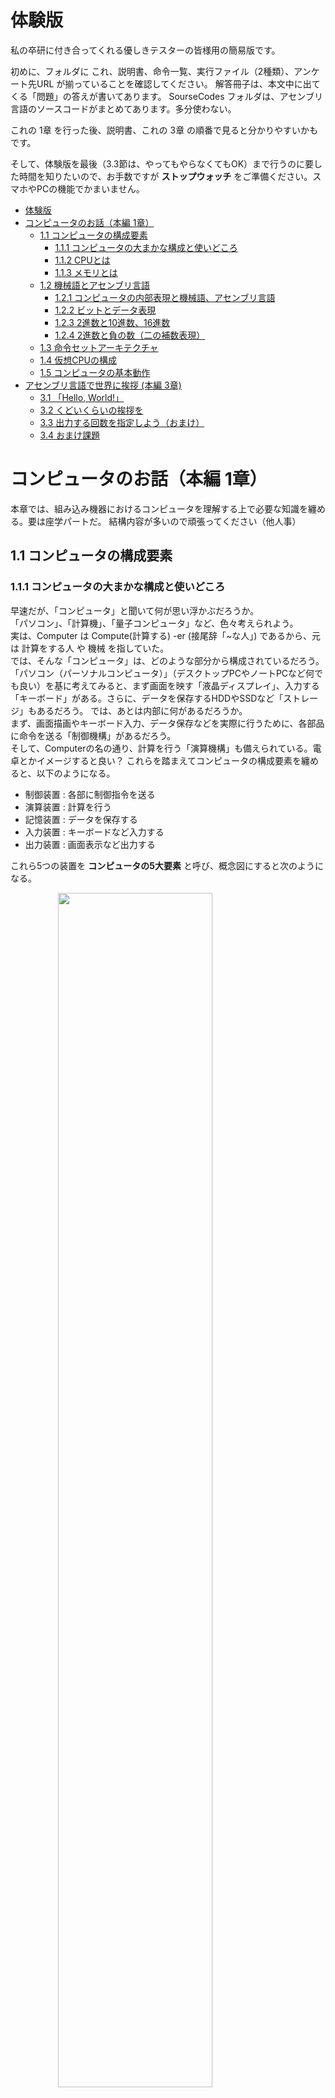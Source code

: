 # 体験版

私の卒研に付き合ってくれる優しきテスターの皆様用の簡易版です。

初めに、フォルダに これ、説明書、命令一覧、実行ファイル（2種類）、アンケート先URL が揃っていることを確認してください。
解答冊子は、本文中に出てくる「問題」の答えが書いてあります。
SourseCodes フォルダは、アセンブリ言語のソースコードがまとめてあります。多分使わない。

これの 1章 を行った後、説明書、これの 3章 の順番で見ると分かりやすいかもです。

そして、体験版を最後（3.3節は、やってもやらなくてもOK）まで行うのに要した時間を知りたいので、お手数ですが **ストップウォッチ** をご準備ください。スマホやPCの機能でかまいません。

- [体験版](#体験版)
- [コンピュータのお話（本編 1章）](#コンピュータのお話本編-1章)
  - [1.1 コンピュータの構成要素](#11-コンピュータの構成要素)
    - [1.1.1 コンピュータの大まかな構成と使いどころ](#111-コンピュータの大まかな構成と使いどころ)
    - [1.1.2 CPUとは](#112-cpuとは)
    - [1.1.3 メモリとは](#113-メモリとは)
  - [1.2 機械語とアセンブリ言語](#12-機械語とアセンブリ言語)
    - [1.2.1 コンピュータの内部表現と機械語、アセンブリ言語](#121-コンピュータの内部表現と機械語アセンブリ言語)
    - [1.2.2 ビットとデータ表現](#122-ビットとデータ表現)
    - [1.2.3 2進数と10進数、16進数](#123-2進数と10進数16進数)
    - [1.2.4 2進数と負の数（二の補数表現）](#124-2進数と負の数二の補数表現)
  - [1.3 命令セットアーキテクチャ](#13-命令セットアーキテクチャ)
  - [1.4 仮想CPUの構成](#14-仮想cpuの構成)
  - [1.5 コンピュータの基本動作](#15-コンピュータの基本動作)
- [アセンブリ言語で世界に挨拶 (本編 3章)](#アセンブリ言語で世界に挨拶-本編-3章)
  - [3.1 「Hello, World!」](#31-hello-world)
  - [3.2 くどいくらいの挨拶を](#32-くどいくらいの挨拶を)
  - [3.3 出力する回数を指定しよう（おまけ）](#33-出力する回数を指定しようおまけ)
  - [3.4 おまけ課題](#34-おまけ課題)

<div style="page-break-before:always"></div>

# コンピュータのお話（本編 1章）

本章では、組み込み機器におけるコンピュータを理解する上で必要な知識を纏める。要は座学パートだ。
結構内容が多いので頑張ってください（他人事）  

<div style="page-break-before:always"></div>

## 1.1 コンピュータの構成要素

### 1.1.1 コンピュータの大まかな構成と使いどころ

早速だが、「コンピュータ」と聞いて何が思い浮かぶだろうか。  
「パソコン」、「計算機」、「量子コンピュータ」など、色々考えられよう。  
実は、Computer は Compute(計算する) -er (接尾辞「~な人」) であるから、元は 計算をする人 や 機械 を指していた。  
では、そんな「コンピュータ」は、どのような部分から構成されているだろう。  
「パソコン（パーソナルコンピュータ）」（デスクトップPCやノートPCなど何でも良い）を基に考えてみると、まず画面を映す「液晶ディスプレイ」、入力する「キーボード」がある。さらに、データを保存するHDDやSSDなど「ストレージ」もあるだろう。
では、あとは内部に何があるだろうか。  
まず、画面描画やキーボード入力、データ保存などを実際に行うために、各部品に命令を送る「制御機構」があるだろう。  
そして、Computerの名の通り、計算を行う「演算機構」も備えられている。電卓とかイメージすると良い？
これらを踏まえてコンピュータの構成要素を纏めると、以下のようになる。

- 制御装置 : 各部に制御指令を送る
- 演算装置 : 計算を行う
- 記憶装置 : データを保存する
- 入力装置 : キーボードなど入力する
- 出力装置 : 画面表示など出力する

これら5つの装置を **コンピュータの5大要素** と呼び、概念図にすると次のようになる。

<img src="1_photo/コンピュータ構成.png" width="70%" style="display: block; margin: auto;">

さて、コンピュータの構成が分かったところで、先に挙げた図を確認したい。  
まず、入力装置から入力を受け取ると、入力したデータは記憶装置に入る。そして、その入力した文字などを出力装置に表示する。
記憶装置は、入力データの他にも演算結果を保存したり、制御装置が「これを記録しろ」と送り付けてきたデータを保存することもある。
制御装置は、記憶装置からデータを呼び出して、「入ってきた値とこれを足す」や、「画面に出力しろ」といった制御を行ったりする。
よって、演算装置、制御装置と記憶装置は相互にデータをやり取りする。
図において背景色がついている部分は、パソコンなどにおける 内部 に相当する。  
と、ここで、勘のいい人は違和感に気付くだろう。図をよく見ると、記憶装置の上半分も色づいているのだ。

実は、コンピュータの内部には 制御装置と演算装置の他に、記憶装置が入っている。  
この記憶装置を、HDDやSSDといった「ストレージ」と分けるために、「メモリ」や「主記憶装置」と呼ぶ。
主記憶に対して、外付けのストレージを「補助記憶装置」と呼ぶこともある。  

ということで、構成をもう少し正確に書くと、次のようになる。

<img src="1_photo/コンピュータ構成2.png" width="70%" style="display: block; margin: auto;">

ということで、次項からは、コンピュータの構成要素について掘り下げてみる。
入力装置はキーボードやマウス、ボタン・スイッチなど、出力装置はディスプレイやスピーカー、補助記憶装置はよく言う「容量が足りない」みたいな、みんながイメージしやすい記憶装置のことなので、これらは良いだろう。
制御装置と演算装置、メモリ（主記憶装置）について順に見ていく。

<br>

と、その前に、余白が余っちゃったから、実際にコンピュータがどういうところで使われてるかの話でもしようか。

分かりやすいのは、今使ってるパソコン。それに、もはや必需品とされるようなスマホにも入っている。
でも、そんなハイテクな「なんでも出来る」機械じゃなくても、大体の機械にはコンピュータが入っていることが多い。
例えば信号機。時間で点灯させる色を変えたり、歩行者用の押ボタンで青信号の時間を変えたり。
スマート家電とかじゃない普通の炊飯器にも、ヒーターを制御したり、温度管理、炊きあがり時間の推定だったりを担っている。
電気を使う製品には、大体「特定のことを行うための制御装置として」コンピュータが入っている。

<div style="page-break-before:always"></div>

### 1.1.2 CPUとは
  
コンピュータの内部に、具体的に何をする構成要素があるかは分かった。では、実際のところ、物理的には何が入っているだろうか。

世の中には、たくさんの回路素子が集まった「回路の集合体」（集積回路; IC）とした部品が存在する。
このICは、板に張り付けられ ICチップ として、今日では様々な機器に組み込まれている。
コンピュータにもそんな回路の集合体があり、 **CPU** と呼ぶ。中央演算処理装置（**C**entral **P**rocessing **U**nit）の略称であり、名前の通り 演算 と 処理 を行う。構成要素でいうところの、制御装置と演算装置が合体したものだ。
制御装置を積んだ *司令塔* であるCPUは、コンピュータの頭脳などと呼ばれることもある。

<img src="1_photo/コンピュータ構成3.png" width="70%" style="display: block; margin: auto;">

<div style="page-break-before:always"></div>

### 1.1.3 メモリとは

メモリとは、データの保存場所である。データを保存するといえば、HDDやSSD、USBメモリやSDカードなどを思い浮かべるかもしれないけれど、そっちはストレージで、また別物である。

メモリは、コンピュータを制御するための手順が入っていたり、一時的なデータの保存をするために使われる。
制御の手順は常に同じ（掃除機で吸うには常に「モーターで羽根を回して空気を吸い込む」で、急に「取っ手を切り離してライトをつける」みたいなことはしない）であるから、変わらないものは製造段階で中に内蔵してしまえばいいと納得できるだろう。勝手に手順を改変されても困るので、読み込みだけできるようにして、 **ROM（Read Only Memory）** と呼ぶ。
また、一時データは、右クリックや Ctrl+C でコピーを行った内容であったり、保存を行っていないメモ帳の落書きなどが置かれる。このデータは電源が入っている間しか生きられない一時的なものであるから、パソコンの電源を一度落としてしまえば、「電源落とす前にコピーしたデータ貼り付けたいな」と思っても、既に消えてしまっていて出来ない。
こちらのメモリは、電気を落とすと蒸発するみたいに消えるから **揮発性メモリ**、あるいは読み書きを好きに出来るから **RAM（Random Access Memory）** と呼ばれる。  

そんなメモリに作業中の進捗を一時保存しておき、「保存ボタンを押す」などをトリガーに、内容をストレージへ一気にまとめて保存する。  
なんですぐストレージに書き込まないのかというと、単純に時間がかかるからだ。ストレージは容量が大きい分、空きを見つけたりデータを探すのに時間がかかる（メモリと比べて1000倍以上の時間を要する）。
「何かするたびに処理がカクカクする」となっては困るので、容量が小さい代わりに比較的高速な メモリ に、細かい変更を貯めこんでおくのだ。  

メモリのイメージとしては、先頭から連番のついた、更衣室や駅のロッカーのような、縦並びの箱である。この箱の一つ一つに、データや命令を詰め込める。
「10番のロッカーに入った物を取り出したい」「30番にこのデータ入れといて」といった形で、番号を指定してロッカーを扱う。
この、ロッカー番号を **アドレス** や **番地** と呼ぶ。つまり住所ですね。  
番地は 0番 から始まる。先頭は1番目ではなく0番目であることに注意したい。

<img src="1_photo/メモリ.png" width="210" style="display: block; margin: auto;"/>

上の図だと、「0番地に2457が入ってる」、「1番地に6751が格納されている」といった表現がされる。
ロッカーは機械によって異なるが、各ロッカーの容量と、ロッカーの数がメモリの容量に直結する。

<div style="page-break-before:always"></div>

また、メモリには4つの領域が存在し、それぞれ役割が異なる。以下に、それぞれの名称と役割を示す。  

- **テキスト領域** : 機械語が記されている。これを上から順番に読んで、実行していく。
- **静的領域** : プログラム作成時に宣言されている、初期値がある変数に割り当てる領域。「この箱にはこれを入れるよ」が決まっている。
- **ヒープ領域** : 「大きめの保存領域が欲しいよ」みたいなときに、動的に割り当てられる領域。出現した順に置かれていく。
- **スタック領域** : プログラム作成時から宣言されているものではなく、「ここでしか使わない」変数などに対する領域。メモリの一番後ろから、前の方に上ってくる。

難しい用語が色々出てきたので、簡単に話します。  
まず、「これをしてね」「次はこれを動かしてね」といった処理を次々と書いた手順書の場所があります。これを上から順番に読んで、その通りに動かすことで、コンピュータは望み通りの動作をします。  
次に、「この動作するために絶対必要なデータ」を保存する、動かしてる途中で大きさが変わったりしない ( **静的** ) データを保存する場所があります。  
その下に、途中で大きさが変わったり ( **動的** ) 、急に大きい保存場所が欲しくなった時に使う場所があります。「名簿表使いたいから、中のデータ入れられるだけのまとまった場所をくれ」「やっぱこのデータも入れるから領域大きくして」みたいな、変動する、まとまった範囲を確保する場所です。
最後に、「この処理するときだけ使う、ちょっとしたデータ」とか、「あっ、ちょっとこのタスク先にやってくれる？」みたいに命令の順番が変わったときの「元々やってた仕事の進捗具合」；戻り先（本の しおり みたいな）とかが保存される場所があります。これはちょっと特殊で、一番後ろから前に進んでいきます。下から上に積み上げていくので、「スタックを *積む* 」と表現したりします。

<img src="1_photo/メモリ領域.png" width="250" style="display: block; margin: auto;"/>

<br>

**問題**
(1) メモリにおいて、データを格納する一つ一つの場所を指す番号を何というか。
(2) 前のページにあるメモリの図について、A が格納されている (1) は、いくつか。

<div style="page-break-before:always"></div>

## 1.2 機械語とアセンブリ言語

### 1.2.1 コンピュータの内部表現と機械語、アセンブリ言語

コンピュータは電気で動く電子機器である。つまり、「電気が流れている」「電気が流れていない」の2状態しか扱うことが出来ない。
制御装置は、コンピュータの各部分に「電気を流す」「電気を流さない」を制御することで、「今は足し算をしてくれ」「いまはデータ読み込んでくれ」と、やることを切り替えることで望んだ操作が出来るようにする。
「こことここに電気を流せば、この回路が動くから足し算が出来る」みたいな感じで、複雑にオンオフを切り替えるのだ。

<img src="1_photo/回路図1.png" width="70%" style="display: block; margin: auto;"/>

上の図では、4本の線が左側から来ており、中央にはよくわからない図形、右側に1本の線が伸びている。
線は電気を流す銅線であり、左側から電気を流して、中央で処理して、最終的に電気を右に流すか、流さないかを決定する。
中央左側にあるかまぼこみたいなやつは ANDゲート と呼び 、「全部の線からの入力がON (電気が流れている) とき、電気を流してあげるよ！」といった処理をする。勇者パーティーが全員揃ったら扉が開く感じ？  
また、中央右側にあるかまぼこだけど先がとがってるやつは ORゲート と呼び、「入力がどれか一つでもONなら、電気を流してあげるよ！」といった処理をする。鍵を誰か一人でも持ってたら扉が開けられる感じ？  
この状況において、左側のどこに電気を流すか、2パターン考えてみよう。  

<img src="1_photo/回路図2.png" width="70%" style="display: block; margin: auto;"/>

左の図では、一番上と一番下に電気を流した。この場合、どちらも ANDゲート でOFFが出力されるから、最終的に電気は流れない。  
右の図では、さらに上から2番目に電気を流した。この場合、上の ANDゲート でONが出力されるから、次の ORゲート もONとなり、最終的に電気が流れる。  

<div style="page-break-before:always"></div>

このように、コンピュータはそれぞれの導線の、電気の流し方を変えることで、「どの回路に電気が流れて、何が動作するか」を制御する。  
「どの回路に電気を流すか」を決定する機構が 制御装置 であり、「どこに電気を流すか」の指示書が ROM に記されている。
ROM では、各導線に電気を流すか、流さないかを記録しておくので、流す→1, 流さない→0 と表現すると都合がいい。導線の順番を決めて、01の羅列を記すだけで手順書になる。
そのため、コンピュータの内部では、データは全て 1 と 0 の2種類を組み合わせて表現される。  

1 と 0 の組み合わせにより記された、制御を行うための手順を **機械語** と呼ぶ。機械が理解できる言語なので機械語だ。しかし、これでは人間に理解できない。手順を作ってデータとして組み込むのは人間なのに、肝心の人間が理解できなければ意味がない。
そこで、機械語と一対一で対応した、ちょっと人間向きの言語を作ることにした。これを **アセンブリ言語** と呼ぶ。jump や add など、英単語（の略）をキーワードに使うことで、ちょっとだけ読みやすくしている。
本教材では、このアセンブリ言語を学ぶことで、コンピュータへの理解を高めたい。

<br>

また、用語として、命令を書き記した機械語の「手順書」のことを **プログラム** と呼ぶ。
プログラムを作るために頑張ることを、最近流行りの **プログラミング** といって、その時に使う言語を **プログラミング言語** と呼ぶ。アセンブリ言語もプログラミング言語の一種ですね。
プログラミング言語にも色々と種類があって、アセンブリ言語の他にも、C言語、Pythonなど挙げればキリがない。この中で、「人間にとって分かりやすい」言語を *高級言語* 、「機械の動きに忠実な、機械語に近い」言語を *低級言語* と言ったり。
また、プログラミング言語 で書いた、人間向きの命令群を **ソースコード** や、単に **コード** と呼ぶ。
人間用のソースコードを機械語のプログラムに翻訳することを **コンパイル** という。特に、アセンブリ言語を機械語にする場合は、**アセンブル** という。

<div style="page-break-before:always"></div>

### 1.2.2 ビットとデータ表現

前節で出てきた、「1 と 0 の組み合わせ」によるデータの表現を、**2進数** や **ビット列** と呼ぶ。101101 みたいな。  
0 と 1 で構成された文字列の、一つ一つを **ビット（bit）** と呼び、そんなビットが列になっているから、ビット列である。
そして、8個のビットでまとめた単位を **バイト（Byte）** と呼ぶ。10100000 や 00010001 などを「8ビット」や「1バイト」、11110000 10110011 を「16ビット」や「2バイト」と数える。
ストレージの容量で、「ギガバイト(GB)」やら「2TB」などといった表現がされるが、その「バイト(B)」だ。  
キロメートルkm の「キロ」が 1000 を表すように、1KB は 1000Bということである。そんな KB が 1000個あって、1000KB = 1MB （メガバイト）になる。同様に、1000MB = 1GB、1000GB = 1TBである。つまり1TBは1兆バイトです。デカすぎ。  
ちなみに、1000 区切りではなく $2^{10}$ (1024) を基準にすることもある。1024B = 1KiB といったように。
この場合、上の単位系と混同しないように、KBではなく KiB（キ**ビ**バイト）、MBではなく MiB（メ**ビ**バイト）など、間に i を入れた書き方をすることもある。これはあんまり使わないから覚えなくていいかも。

さて、実際のところ、そんなビット列でデータをどのように表現しているのだろう。  
これは非常に単純なもので、「データの一つ一つに対応する番号を割り振る」のだ。
アルファベットを書きたいなら、a から z まで26文字あるから、00000 から 00001, 00010, ..., 11010 までを対応させる。
対象のコンピュータ、空間の中で統一された対応表があれば、一対一で対応しているから一意に復元できる。小学生の時に経験があるかも、友達間で使う秘密の創作文字みたいな感じです。

そういうことで、世界的に統一された「文字とビット列の対応表」が存在する。
**文字コード** と呼ばれ、「この文字はこのビット列だよ」が取り決められている。  

文字コードにも unicode や Shift-JIS, ISO-2022-JP などたくさんの種類があり、
文字コードが違うと復元結果が変わるので、文字化け が発生したりするのだが……。
例えば、
unicode だと「あ」は `11100011 10000001 10000010` というビット列になる。
Shift-JIS だと「あ」は `10000010 10100000` というビット列になり、全然違う。
Shift-JIS だと思って `11100011 10000001 10000010`（unicodeの「あ」）を読もうとすると「縺�」になってしまう。
そのため、「unicode でビット列に変換したものを Shift-JIS と思って元に戻す」など、文字コードを間違えて変換を行うと、文字化けする。

<br>

次のページに、今回使用する文字コード「asciiコード」を紹介する。

<div style="page-break-before:always"></div>

| 行 \ 列 | 2    | 3   | 4   | 5   | 6   | 7      |
| :-----: | :--: | :-: | :-: | :-: | :-: | :----: |
| **0**   | 間隔 | 0   | @   | P   | `   | p      |
| **1**   | !    | 1   | A   | Q   | a   | q      |
| **2**   | "    | 2   | B   | R   | b   | r      |
| **3**   | #    | 3   | C   | S   | c   | s      |
| **4**   | $    | 4   | D   | T   | d   | t      |
| **5**   | %    | 5   | E   | U   | e   | u      |
| **6**   | &    | 6   | F   | V   | f   | v      |
| **7**   | '    | 7   | G   | W   | g   | w      |
| **8**   | (    | 8   | H   | X   | h   | x      |
| **9**   | )    | 9   | I   | Y   | i   | y      |
| **10**  | *    | :   | J   | Z   | j   | z      |
| **11**  | +    | ;   | K   | [   | k   | {      |
| **12**  | ,    | <   | L   | \   | l   | &#124; |
| **13**  | -    | =   | M   | ]   | m   | }      |
| **14**  | .    | >   | N   | ^   | n   | ~      |
| **15**  | /    | ?   | O   | _   | o   | 削除   |

<br><br>

表の見方は、列→行 の順番で数字を当てはめる。例えば、  
20 が 「間隔」（半角スペース）に対応する。  
41 が 大文字の A に対応する。

といったようになる。  
なぜ 0 ~ 15 なのかは、2進数の桁上がりの特徴と、次節の 16進数 が関係する。

<div style="page-break-before:always"></div>

### 1.2.3 2進数と10進数、16進数

私たちが普段使用している数字は、10進数 と呼ばれる。0 ~ 9 の数字を使い、10を基準に繰り上がるから、**10** で桁が **進** む **数** である。
それに対し、先で話しているビット列は、0 と 1 しかないので、2を基準に桁を上げる **2進数** である。0, 1, と来て、2 は使えないので繰り上がって 10。その次は 11。次は 12 にはできないので繰り上がって 20 でさらに繰り上がって 100。というように2進数は数えられる。0は0、1は1、2は10、3は11、4は100、5は101、...  

2進数と10進数は相互に変換が可能であり、2進数から10進数は以下のように求められる。
各位の数字が $a_i$ である二進数について（$1011$ なら $a_1=1, a_2 = 0, a_3 = 1, a_4 = 1$）

$$
\begin{align}
a_1 a_2 \cdots a_n &= \sum_{i=1}^n {a_i \times 2^{n-i}} \cr
               &= a_1 \times 2^{n-1} + a_2 \times 2^{n-2} + \cdots + a_{n-1} \times 2^1 + a_n \times 2^0
\end{align}
$$

数式が出てきて拒否反応が表れた方もいると思うので、簡単に10進数で話をします。

まず、1024という数字は、一の位や十の位など、それぞれの位の数字と、基準となる10を使って、次のように表現できます。

$$
\begin{align}
1024 &= 1 \times 1000 + 0 \times 100 + 2 \times 10 + 4 \times 1 \cr
     &= 1 \times 10^3 + 0 \times 10^2 + 2 \times 10^1 + 4 \times 10^0 \cr
\end{align}
$$

お金のイメージです。1000円が1枚と、100円が0枚と、10円が2枚と、1円が4枚 みたいに、  
桁ごとに「基準（を何回か掛け合わせたもの；累乗）が何個あるか」を見ます。

同様に、917235は、以下のようになります。
$$
\begin{align}
917235 &= 9 \times 100000 + 1 \times 10000 + 7 \times 1000 + 3 \times 100 + 2 \times 10 + 5 \times 1 \cr
       &= 9 \times 10^5 + 1 \times 10^4 + 7 \times 10^3 + 2 \times 10^2 + 3 \times 10^1 + 5 \times 10^0
\end{align}
$$

このように、数字は「それぞれの位の数と、基準の累乗」の組み合わせで表現できます。

これを使って、2進数についても同じように考えてあげると、基準は 10 ではなく 2 になるから、

$$
\begin{eqnarray}
1011 &=& 1 \times 2^3 + 0 \times 2^2 + 1 \times 2^1 + 1 \times 2^0 \cr
     &=& 1 \times 8 + 0 \times 4 + 1 \times 2 + 1 \times 1 \cr
     &=& 11
\end{eqnarray}
$$

$$
\begin{eqnarray}
100110 &=& 1 \times 2^5 + 0 \times 2^4 + 0 \times 2^3 + 1 \times 2^2 + 1 \times 2^1 + 0 \times 2^0 \cr
       &=& 32 + 4 + 2 \cr
       &=& 38
\end{eqnarray}
$$

というように、2進数から10進数が得られます。
なので、「各位の数値について、2 の (桁目-1)乗 したものを足す」ことで、2進数から10進数に変換できるというわけです。  

また、逆向きには、「2の乗数の組み合わせに分解する」ことで、表現が得られる。

$$
\begin{eqnarray}
495 &=& 256 + 128 + 64 + 32 + 8 + 4 + 2 + 1 \cr
    &=& 1 \times 2^8 + 1 \times 2^7 + 1 \times 2^6 + 1 \times 2^5 + 0 \times 2^4 + 1 \times 2^3 + 1 \times 2^2 + 1 \times 2^1 + 1 \times 2^0 \cr
    &=& 11101111
\end{eqnarray}
$$

<div style="page-break-before:always"></div>

しかし、これでは、同じ数を表すにも、2進数と10進数で全然違う値になってしまう。関係性が見えづらくて、計算しなければ変換しづらいのだ。  
そこで、2進数を基準に、「2進数の4桁を対応させた、別の進数」を作る。これは、2進数5桁目で繰り上がりするから、$2^4$ = 16が基準で **16進数** と呼ぶ。
とはいっても、私たちの知っている一桁の数字は 0 ~ 9 までの10個しかない。
なので、16進数では、 0 ~ 9, A, B, C, D, E, F で値を表現する。
10進数で言う10 を A, 11 を B, 12 を C といったように対応している。  
なお、16進数であることを分かりやすく書くために、先頭に `0x` や `#` を書くことがある。 `0x21` とか `#1BF6` とか。  
この16進数を使って、2進数を変換すると、

1010 0110 → 0xA6
0011 0101 → #35

といったように、4桁ずつそのまま値が対応する。  
16進数から2進数は特に「35だから 3 → 0011, 5 → 0101 で 00110101だな」といったように、すぐに変換が出来る。計算が要らない。
そのため、機械語などコンピュータの中身を表現する際は、10進数を使うよりも「内部は2進数、人間が読むときは16進数」といった棲み分けをすることが多い。

<br>

ここの内容はちょっと難しいので、例題と問題を用意しておきます。  
10進数と 2進数・16進数の相互変換に慣れてみましょう。

$123$ を 8桁の2進数 に直しなさい。また、これを16進数に直しなさい。
ただし、$2^0 = 1, \ \ 2^1 = 2, \ \ 2^2 = 4, \ \ 2^3 = 8, \ \ 2^4 = 16, \ \ 2^5 = 32, \ \ 2^6 = 64, \ \ 2^7 = 128$ である。

解答
まず、2の累乗の組み合わせに分解する。
大きい数から考えると、まず 64 が使えそう。
123 から 64 を引くと 59 になる（123 = 64 + 59）から、残り 59 を同様に 2の累乗 で表したい。
59 には 32 が使えそうだ。残りは 59 - 32 で 27 になる。27を 2の累乗 で表したい。
27 には 16 が使えそうだ。残りは 27 - 16 で 11 になる。
11 には 8 が使えそうだ。残りは 11 - 8 で 3 になる。
3 には 2 が使えそうだ。残りは 3 - 2 で 1 になる。
1 には 1 を使える。残りが 0 になったので、
123 は 64 + 32 + 16 + 8 + 2 + 1 で表せることが分かる。
これを累乗に直して、$123 = 2^6 + 2^5 + 2^4 + 2^3 + 2^1 + 2^0$ となる。
空いている $2^2$ と、8桁にするので $2^7$ のところには 0 が入る。$123 = 0 \times 2^7 \ + \ 1 \times 2^6 \ + \ 1 \times 2^5 \ + \ 1 \times 2^4 \ + \ 1 \times 2^3 \ + \ 0 \times 2^2 \ + \ 1 \times 2^1 \ + \ 1 \times 2^0$
よって、二進数に直すと `01111011` となる。

また、これを16進数に直すには、4桁ずつ対応を考えるので、
`0111` は `7`、`1011` は `B` より `0x7B` となる。

**問題**
(1) 173 を 8桁の2進数と、16進数に直しなさい
(2) `01001011` を 10進数に直しなさい

<div style="page-break-before:always"></div>

### 1.2.4 2進数と負の数（二の補数表現）

さて、コンピュータ上で正の数を表現する方法はわかった。では、負の数はどのように表現しよう。  
コンピュータには 0 と 1 しかないから、「マイナス」を意味する記号は存在しない。
そこで、「一番左のビット（最上位ビット）」を **符号ビット** とし、「ここが 0 なら正の数、1 なら負の数」といった解釈を行う方法を考えてみよう。  
たとえば、1 は 0001 なので -1 は 1001、2 は 0010 なので -2 は 1010、といった感じである。  
しかし、これでは足し算を行うときに不都合が生じる。
例えば、$1 + (-1)$ は  $0$ なので 0000 になってほしいが、上の方法では 0001 + 1001 で 1010 になる。  
これでは不便なので、足し算で都合が良くなるように 逆順で マイナスを割り振っていく。
0000 を基準に、1 は 0001，-1 は 1111、2 は 0010，-2 は 1110、といったように割り当てる。  
こうすると、符号違いの同じ数を足したときに、結果が（0 + 0以外）必ず 10000 になるのだ。  
この方式で負の数を実現する表現方法を、**二の補数表現** という。  
補数とは、「元の数と足した結果が、基準となる数と等しくなるような数」である。
60について「100の補数」なら、「60と足した結果、基準100になるような数」なので 40 である。
これで考えると、正直 二の補数 というより「2のべき乗の補数」といった方が正しい気もするが……。

補数を用いない普通の2進数を、マイナスの符号を考えないという意味で **符号なし** 2進数と呼ぶ。  
この方法では、$0 \sim 2^{(桁数)} \ -1$ までの整数を表現できる。  
それに対し、負の数を扱える2進数を、マイナスの符号を考えるという意味で **符号付き** 2進数と呼ぶ。  
この方法では、最上位ビットが符号になるから、実質的に数字を表現するのは (全体の桁数 - 1) 桁である。  
よって、表現できる整数の範囲は $-2^{(桁数 - 1)} \ \sim 2^{(桁数 - 1)} \ -1$ となる。

2の補数表現で負の数を表すには、以下の手順を踏む。

1. 普通の正の数でのビット列を考える。 例えば 4 を4桁で `0100` と表す。
2. これに、0 と 1 を反転したものを考える。0 のところを 1 に、1 のところを 0 にする。 `1011`
3. 1 を足した値を考える。繰り上がりに注意。 `1100`

これで、2の補数表現による -4 が完成する。普通の二進数を考え、ビットを反転、+1 という手順だ。

|2進数|16進数|符号なし|符号付き|｜|2進数|16進数|符号なし|符号付き|
|:--:|:--:|:--:|:--:|:--:|:--:|:--:|:--:|:--:|
|0000|0| 0| 0|｜|1000|8| 8|-8|
|0001|1| 1| 1|｜|1001|9| 9|-7|
|0010|2| 2| 2|｜|1010|A|10|-6|
|0011|3| 3| 3|｜|1011|B|11|-5|
|0100|4| 4| 4|｜|1100|C|12|-4|
|0101|5| 5| 5|｜|1101|D|13|-3|
|0110|6| 6| 6|｜|1110|E|14|-2|
|0111|7| 7| 7|｜|1111|F|15|-1|

**問題**
(1) 二進数8桁で -20 を表現せよ。ヒント：普通の 20 は `00010100` である。
(2) `10000110` は、符号なし二進数でいくつか。また、符号付き二進数でいくつか。

<div style="page-break-before:always"></div>

## 1.3 命令セットアーキテクチャ

機械語やアセンブリ言語といっても、実は様々な種類が存在する。
というのも、コンピュータを作る会社は一つではなく、さまざまな会社が自分に都合のいい命令や仕様を作っている。
コンピュータによって、導線の組み合わせ方も、内部に入っている回路の順番や種類も異なる。そのため、同じ機械語を適用しても、電気の流れ方が全然変わってしまう。同じアセンブリ命令を適用しても、「この命令をするための回路を持ってないよぉ」なんてことも起こる。
そのせいで、世界的に統一した規格が作られなかった。  

世の中には、様々な会社による規格が存在する。それらを分類するため、CPUの論理的な構成を **アーキテクチャ** と呼び、分類を作った。  
「こうすればこう動く」、つまり、どのような機械語で特定の動作をするか、による分類を **命令セットアーキテクチャ** と呼び、例えば以下のような命令セットとCPUの実装例がある。

- x86  (Intel社のCoreシリーズ, AMD社のRizenシリーズ)
- ARM  (Apple社のA/Mシリーズ)
- RISC-V  (EsperantoTechnologies社のAIプロセッサ)

あなたのパソコンの命令セットはなんだろうね。
IntelのCore i7 やCore i9などの人は x86 や x64 と呼ばれるアーキテクチャだと思います。ARMの人もいるかも？
ARMはスマホとかIoT家電とか、小型のデバイスに使われることが多いですね。

ただ、x86 とかって命令とかビット数の制御とかが多くて、初めてだと難しすぎるんですよ……。
ということで！

本教材では、情報処理技術者試験の問題の中で扱われる仮想的なコンピュータである **COMETⅡ** および、COMETⅡに対応した命令セット、アセンブリ言語である **CASLⅡ** を基に、仮想的なCPUを使ってアセンブリ言語を学習する。

<div style="page-break-before:always"></div>

## 1.4 仮想CPUの構成

この仮想CPUは、命令とデータを一つの同じメモリの中に内蔵する **プログラム内蔵方式** であり、命令を上から順番に実行する **逐次制御方式** を採用している。  
また、このようなプログラム内蔵方式かつ逐次制御方式を採用したコンピュータを、この方法を提唱した数学者ジョン・フォン・ノイマンの名前から、**ノイマン型コンピュータ** と呼ぶ。  

と、堅く言ってもわかりづらいので、要するに「実行する前にやりたいことと使うデータをメモリに全部書き込んでおいて、それを順番に実行するよ」ということだ。  
当たり前じゃんと言いたいかもしれないが、実は最近話題の量子コンピュータは非ノイマン型のコンピュータだったりします。

この仮想CPUは、以下の要素で構成されている。

- PC  プログラムカウンタ  (次に実行する命令が書いてあるメモリのアドレスを保持する)
- IR  命令レジスタ  (命令を保持する)
- GR  汎用レジスタ (計算結果とかデータとかを保持しておく)
- FR  フラグレジスタ (数値に応じて変わる。「今読み込んだ値は負の数！」「計算結果が0！」とか)
- SP  スタックポインタ (スタック領域の先頭であるアドレスを保持する)
- メモリ (各16ビット、0 から 65535 番地まで 65536個の領域がある)
- デコーダー （IRに来た命令を解析するところ。何をしたいか解読する）
- ALU (Arithmetic Logic Unit; 算術論理演算器 の略。計算を行う場所。演算装置のこと)

フラグレジスタには、以下のフラグが 1ビットずつ存在する。

- OV (オーバーフローフラグ)  値が大きすぎたり小さすぎて表現できなくなった場合に、1となる
- SF (サインフラグ)  値が 負の数 になった場合に、1となる
- ZF (ゼロフラグ)  値が 0 になった場合に、1となる

なお、COMETⅡでは通常、プログラムカウンタのことを「プログラムレジスタ PR」と呼ぶが、本CPUでは PC とする。

![CPU構成図](1_photo/CPU構成図.png)

<div style="page-break-before:always"></div>

## 1.5 コンピュータの基本動作

ノイマン型コンピュータは、大きく分けて、次の3つを繰り返して動作している。

1. fetch（フェッチ） : PCの値を参照し、それをアドレスとしてメモリの中身を IR に保存する。そして、PCの値を増やす。
2. decode（デコード）: IRに入った命令を解読する。
3. execute（実行）　 : 解読した結果に基づき、どのような処理をするか制御装置で逐次制御・実行する。

これを繰り返すことで、「メモリに書かれた命令を上から順番に読み実行する」逐次制御方式を実現する。  

例えば、メモリからデータを読み込んで、汎用レジスタ0に保存する場合、次のように制御とデータが流れる。

fetch を 赤色、decode を 紫色、execute を 緑色 でそれぞれ色分けしてみた。
赤 → 紫 → 緑 の順番で処理が行われる。

![LD1](1_photo/LD1.png)

まず、（fetch；赤色）PCの値を参照して、0番地の命令をIRに読み込む。そして、PCの値を増やす。  
次に、（deocode；紫色）デコーダーに命令を渡し、解読を行う。  
その後（execute；緑色）解読結果から、どの回路を動かすか決定し、処理を行う。今回はメモリの3番地に入ったデータをGR0に格納する。  
そして、これが終われば、またPCの値を参照して命令を読み込む。……といったように処理が続く。

次の命令も続けて見てみよう。

![LD2](1_photo/LD2.png)

PCの値を参照して、1番地の命令をIRに読み込む。そして、PCの値を増やす。  
次に、デコーダーに命令を渡し、解読を行う。  
解読結果から、どの回路を動かすか決定し、処理を行う。今回はメモリの5番地に入ったデータをGR1に格納する。  
ここで、GR1に読みだした値が 負の数 だったため、SFが1になる。  
そして、これが終われば、またPCの値を参照して命令を読み込む。……といったように処理が続く。

次の命令も見よう。

<div style="page-break-before:always"></div>

![ADDA](1_photo/ADDA.png)

PCの値を参照して、2番地の命令をIRに読み込む。そして、PCの値を増やす。  
次に、デコーダーに命令を渡し、解読を行う。  
解読結果から、どの回路を動かすか決定し、処理を行う。今回はGR0の値とGR1の値を足して、GR0に格納する。足す操作はALUにて行う。  
結果、256 + (-13) により、GR0の値は 243 に変わった。また、計算結果が正の数だったので、SFは0に戻る。  
そして、これが終われば、またPCの値を参照して命令を読み込む。……といったように処理が続く。

<div style="page-break-before:always"></div>

# アセンブリ言語で世界に挨拶 (本編 3章)

長かった座学パートも終わり。次は実際にアセンブリ言語を触ってみよう。

説明書を読んで、仮想CPUを起動してください。

<div style="page-break-before:always"></div>

## 3.1 「Hello, World!」

プログラミング言語を学習すると、大体初めにこれを行う。
まあ、文字を出力できなければ「こいつ何か出来るんか？まず動いてる？」案件になってしまうので、最初に入出力を学ぶんですかね。知らんけど。

ということで、世界に挨拶しよう。「Hello, World!」という文字列を出力する。
文字列を出力するには、`OUT` 命令を使う。使い方は `OUT    出力文字列領域, 文字長領域` だ。「文字列が格納されている場所」と「何文字ぶん出力するか」を指定してあげる。
出力文字列領域は 「文字列」を意味する character string から `string` と名付けてみる。
文字長領域は「長さ」 length から `len` とでもしておこうか。

```CASL
MAIN    START
        OUT     string, len
        RET
        END
```

この状態だと、まだアセンブルできない。「string とか len って何？こんなの知らないよ！」と怒られてしまう。エラーメッセージは「不明なラベル名」が出るかな。

`string` と `len` に出力したい文字列とその長さを指定しよう。
領域の確保には、`DC` という命令を使う。「メモリにこのデータを入れておいて欲しいな」と要求をする。
これを高級言語では「変数宣言」と呼んだりする。
文字列は `'` （シングルクオーテーション） で囲う。シフトキーを押しながら 7 を押そう。
文字列は `'Hello, World!'` としてみよう。
`len` には文字列の長さを指定する。文字列 `Hello, World!` は 13文字 だから、 13 を指定する。
こうすると、メモリ（静的領域）の特定の場所に、`string` や `len` と名前を付けて、実際のアドレスを知らなくてもデータを入れたり書いたりできる。この「アドレスに名前を付ける」ことを、アセンブリ言語では「ラベル」と呼ぶ。

```CASL
MAIN    START
        OUT     string, len
        RET
string  DC      'Hello, World!'
len     DC      13
        END
```

これで「世界に挨拶」出来そうだ。

[ Assemble ] すると、メモリ情報ボックスが更新される。
なにやら`0x0000 | 0111000000000001    (7001)`など色んな数字が出てくるが、これはこの仮想CPUのメモリを先頭から順番に表現したものだ。今書いた手順書（ソースコード）が機械語のプログラムに変換されて、メモリに書き込まれたことになる。
先頭が 0x0000 番地（`0x` は16進数って意味だった）で、そこには二進数で `0111000000000001`、16進数では `7001` というデータが書き込まれている。コンピュータはこれを先頭から0x0001, 0x0002, ...と順番に見て、命令だと思って実行することで動作する。

<div style="page-break-before:always"></div>

[ ▶ ] や [ → ] などで実行してみよう。
実行時には、黄色いハイライトが上から下に移動していくのが見えるだろう。これが「逐次制御」だ。順番に実行している証だね。
実行ログボックスには、命令をフェッチ、デコード、実行した内容が表示される。
`OUT` 命令はちょっと特殊で、複数の命令が組み合わさって作られている。その関係で、実行ログには直接 `OUT` が出てくるわけじゃない。詳しくは命令一覧にあるが、まあ実行ログに `OUT` という命令が出てこないことだけ分かってくれればいい。~~教えるのに向いてない命令だね~~

そして、最後まで実行すると、Output 欄には `Hello, World!` が出てきているはず。

上手くできていたら、`string` や `len` の宣言を書き換えて遊んでみよう。例えば `len` を 10とかに減らしたらどうなるかな？

このコードが理解出来たら、本節は以上になる。理解できるまで見返そう。ポイントは、

- 逐次制御方式では、プログラムは上から順番に実行される。
- 文字列の出力には `OUT` 命令を使う
- `OUT` 命令は「出力文字列領域, 文字長領域」を指定する。
- それぞれラベルで宣言して、`DC` 命令でメモリに格納する。
- 文字列は `'` で囲う必要があり、文字長には適切な文字数を指定する必要がある。

<br><br>

**問題**

あなたの名前をローマ字で Output してみよう。

**ヒント**
田所浩二 さんなら、名前は `Tadokoro Kouji` になる。これは出力する文字列だから `string` に宣言する。
じゃあその時の、`Tadokoro Kouji` は何文字だろう。文字数を `len` に設定すれば出てくるはず。

<div style="page-break-before:always"></div>

## 3.2 くどいくらいの挨拶を

文字を一回だけでなく、たくさん表示したい。他人が見たらドン引きするくらいの変人ムーブをしよう！
一つ思いつくのは、「表示したい数だけ `OUT` 命令を書く」だろう。

```CASL
MAIN    START
        OUT     string, len  ; この行を何個も書く
        OUT     string, len
        OUT     string, len
        OUT     string, len
        OUT     string, len
        RET
string  DC      'Hello, World!'
len     DC      13
        END
```

確かにこれでもたくさん表示できる。しかし、「10000回表示してくれ」となったらどうだろう。
コピー&ペーストでも手打ちでも、10000回ぶん律儀に `OUT     string, len` する？
流石に大変が過ぎるから、別の手を考えよう。

命令の中には、「ここから実行してね！」と、実行する場所を強制的に変える物がある。
これらは「分岐命令」と呼ばれ、例えば「引き算の結果が 0 より小さかったときだけ警告を表示する」など、場合によって処理を「分岐」させるために使う。
しかし一方で、「実行する場所を変える」というのは、別の使い方も考えられる。
これを上手く使って、「前に実行したことをもう一度実行する」が出来ないだろうか。
命令は上から順番に 逐次実行 される。既に実行したところに戻るとどうなるだろう。
まずは、`JUMP` という命令を使ってみよう。`JUMP 移動先アドレス` の形だ。

```CASL
MAIN    START                ; <────────────────────────┐
        OUT     string, len  ;                          │ 戻る
        JUMP    MAIN         ; MAIN、つまり先頭に戻る　　 ───┘
        RET
string  DC      'Hello, World!'
len     DC      13
        END
```

これをアセンブルして実行すると、無条件で先頭へ戻り続ける。無限に出力され続けて終わらない。
[ ▶ ] ボタンで実行した方は [ || ] ボタンを押して止めてください。
[ F ] をした方は残念。一生終わらないので、右上の × を押してアプリを消してください。開きなおしです。

ということで、指定された回数だけ戻るように改修しよう。

考え方は、「繰り返した回数（今、何週目？）が、〇回 より小さければ、もっと繰り返す」である。
繰り返しに応じて、繰り返した回数 `カウンタ` が増えるように、カウンタを作る。
カウンタと 繰り返したい回数 を比較して、カウンタの方が小さければ、ジャンプして戻る。

次のページで、流れを追って実装しよう。

<div style="page-break-before:always"></div>

まず、繰り返したい上限回数を宣言しよう。とりあえず 5回 繰り返すことを想定する。
`limit` と名付けて、`DC` 命令で宣言して 5 を入れてみよう。

今回は GR0 をカウンタとして運用してみる。繰り返すたびに、GR0 の値が 1 増えるように設計しよう。
足し算を行うには、`ADDA` 命令がある。 `ADDA    レジスタ, アドレス` の形で、指定するアドレスに 1 を入れて使ってみよう。アドレスにデータを入れるには、お馴染み `DC` です。
`ADDA    GR0, one` と `one     DC      1` を使いそうですね。

これ以外にも方法はあるので、好きに書き換えてみてほしい。
命令一覧にあるリテラルというものを使ってみても良い。
`ADDA` 命令の代わりに `ADDL` 命令を使ってもいい。

そしたら、カウンタGR0 と、繰り返し上限 `limit` を比較する。
比較を行うには、`CPA` 命令がある。`CPA    レジスタ, アドレス` の形で使うと、「レジスタ - (アドレスの中身データ)」 を計算して、FRの値を書き換えてくれる。
今回は、「いま何週目か - 上限 `limit` 」なので、`CPA GR0, limit` かな。
繰り返したいときは、この引き算の結果がどういう値になるだろうか。

引き算の結果に応じて、OUT命令の場所までジャンプしよう。命令一覧を見て、適切な分岐命令を考えてみて欲しい。`JPL` かな、`JMI` だろうか、`JZE` かも、`JOV` だったり……？
無条件でジャンプする `JUMP` 命令を、上で考えた条件に合わせて書き換える。ついでに、ジャンプできるように、OUT命令の場所にラベル `FOR` を付けておく。

<br>

と、ここで少し脱線。この仮想PCだと実は関係ないんだけどね、
パソコンとか普通のコンピュータだと、「色々なプログラムを実行する間で、この挨拶プログラムを動かす」ことになる。ブラウザで調べものをした後だったり、電卓で計算した後だったり。そのため、レジスタに「前に動かしたプログラムの結果が残ってる」なんてことがあり得る。
これを考慮しないとバグの原因になってしまう。前のプログラムに影響されず、確実に予定通りの値を使えるように、使う前に値を入れて「初期化」をするべきである。
ということで、レジスタに値を入れる命令を練習してみよう。

詳しくは命令一覧を見ても良いが、今回は簡単に `LD` 命令を使う。
`LD レジスタ, アドレス` の形で、「アドレスの中身データを、レジスタにコピーする」という処理を行う。
例えば、以下のコードだと GR1 に 50 が、GR3 に -1 (符号なしだと 65535) が格納される。Registerフレームや実行ログボックスに注目して実行してみよう。CPUモデル図を使っても面白い。

```CASL
TEST    START
        LD      GR1, value1
        LD      GR3, value2
        RET
value1  DC      50
value2  DC      -1
        END
```

この、レジスタに値を設定する命令を使うことで、`カウンタ` を 0 に「初期化」して安全に運用しよう。

<div style="page-break-before:always"></div>

以上、「カウンタの初期化」「カウンタを増やす」「カウンタと上限を比較」「比較結果に応じてジャンプ」を組み合わせて、指定回数だけ繰り返す **forループ** を作ろう。
命令一覧の分岐命令の項目にも、forループのサンプルプログラムが存在する。そちらを参考にしても良い。

```CASL
MAIN    START
        LD      GR0, init    ; GR0 をカウンタとして使う。初期値0 を代入

FOR     OUT     string, len  ; 繰り返したい部分の先頭を FOR とラベル付け　<---┐
        ADDA    GR0, one     ; カウンタを 1 増やす　　　　　　　　　　　　  ￤
        CPL     GR0, limit   ; カウンタ と 繰り返し回数 を比較　　　　　 　　￤
        JMI     FOR          ; カウンタ < 繰り返し回数 なら FOR に戻る   ----┘

        RET
string  DC      'Hello, World!'
len     DC      13
limit   DC      5            ; 繰り返し回数
init    DC      0            ; カウンタの初期化に使う値
one     DC      1
        END
```

まとめ

- 繰り返しには 分岐命令 を使って、自分より前（上）に飛ぶようにする。`JUMP` とか `JMI` とか。
- 条件を適切に考えることで、「○○回だけ繰り返す」のような処理が行える。

<br><br>

**問題**

`GR0` の初期値を 3 にして、5回繰り返してみよう。

**ヒント**

初期値は `init` の値だった。ここを変えれば良さそう。

繰り返す回数は `count` だった。繰り返す条件は「GR0 が count より小さいとき」だった。
じゃあ、`count` が 5 のままだとどうなるかな？何を設定すれば 5回 繰り返してくれるかな？

<div style="page-break-before:always"></div>

と、これでお試しは終了です。

本編で言う1章と3章をほぼ丸々やったことになるので、結構なボリュームがありましたね。

ストップウォッチを止めて、かかった時間を覚えておいてください。アンケートに使います。

記憶が新しいうちに、アンケートに答えてもらえると嬉しいです。

アンケート先URLは、配布のフォルダの中にテキストファイル形式で入っていると思います。

次のページからはおまけです。ここまでの内容で「おもしれ～」や「完全に理解した」となった方向けです。
ちょっとした応用と、関連する課題を出しておきます。

<div style="page-break-before:always"></div>

## 3.3 出力する回数を指定しよう（おまけ）

今のプログラムでは、命令の出力回数を変えるために、 `limit` の数をいちいち書き直して Assemble し直さなければならない。非常に手間である。
そこで、「プログラムは変えずに、ユーザーが好きなように回数を変えられる」ように変更したい。
具体的には、繰り返す回数を入力にて指定する。

まず、入力を受け取るには `IN` 命令を用いる。`IN    入力文字列領域, 文字長領域` の形だ。OUT命令と似てますね。
入力を受け取って、それを `limit` に格納すれば、繰り返す回数を好きなように弄れそうだ。
なので、入力文字列領域 には `limit` を指定して、文字長領域には、せっかくなのでリテラルで `=1` でも入れておく。とりあえず 1 ~ 9 回で指定できればいいと思うので、`=1` で十分だ。
リテラルを使う代わりに、ラベルを使って `inlen  DC  1` など宣言しても良い。

```CASL
MAIN    START
        IN      limit, =1    ; 繰り返し回数を標準入力

        LD      GR0, init    ; GR0 をカウンタとして使う。初期値0 を代入

FOR     OUT     string, len  ; 繰り返したい部分の先頭を FOR とラベル付け
        ADDA    GR0, one     ; カウンタを 1 増やす
        CPL     GR0, limit   ; カウンタ と 繰り返し回数 を比較
        JMI     FOR          ; カウンタ < 繰り返し回数 なら FOR に戻る

        RET
string  DC      'Hello, World!'
len     DC      13
limit   DS      1            ; 繰り返し回数
init    DC      0            ; カウンタの初期化に使う値
one     DC      1
        END
```

これを実行して、Input欄に 5 を入力する。5回繰り返されるはずだ。

<div style="page-break-before:always"></div>

……。
終わらない。ぜんっぜん終わらない。
ずっと待つと、終了時には GR0 が 53 になっている。53回も繰り返したらしい。どうして？

原因は「数字」と「数値」の違いにある。「文字としての数字」と「実際の数」が違うのだ。
長い座学の中に、「文字コード」「asciiコード」というものがあった。思い出してみてほしい。
文字は、コンピュータ上では 2進数 として扱われる。それは asciiコード として変換される。
例えば `A` は `0x41`（10進数で 65）に、`a` は `0x61`（10進数で 97）に変換される。
数字に対しても変換が行われて、`0` は `0x30`（48）、`1` は `0x31`（49）、…、`9` は `0x39`（57）となる。

`IN` 命令で受け取った文字列は、「文字の列」であるから、文字として処理される。
`5` と入力したなら、コンピュータは `0x35`、10進数では 53 という数値として処理してしまう。
これを `limit` に格納するから、上のコードは「53回繰り返す」ことになる。

<img src="3_photo/change.png" width="60%" style="display: block; margin: auto;"/>

入力した数が、しっかりと「その数値」として解釈してもらえるように、プログラムを改修しよう。

ヒントはasciiコードの並びにある。`0` は `0x30`、`1` は `0x31`、…、`9` は `0x39` となる。
よく見てみると、数字は `0x3` がついている。数値 8 に `0x30` を足すと、数字 `0x38` になる。
つまり、`0x30` を引いてあげれば、数字→数値の変換が出来そうだ。
一度、これで変換が出来るか、数値入力のテストコードを書いてみよう。

```CASL
TEST    START
        IN      limit, =1
        LD      GR0, limit  ; limit の中身（つまり入力した数字）を GR0 にロード
        SUBA    GR0, =#0030 ; GR0の値 から、0x30 を引く。10進数で 48 を指定しても良い
        ST      GR0, limit  ; 計算結果を limit に再格納
        LD      GR1, limit  ; 確認するために、count の中身を GR1 に呼ぶ
        RET
limit   DS      1
        END
```

実行したら、0から9までの適当な数字を入力しよう。
GR1 の値が、入力した数値と同じになっていたら成功だ。

<div style="page-break-before:always"></div>

この変換コードを、先程まで作っていたプログラムに移植する。

```CASL
MAIN    START
        IN      limit, =1    ; 繰り返し回数を標準入力

        LD      GR0, limit   ; 移植部分
        SUBA    GR0, =#0030
        ST      GR0, limit

        LD      GR0, init    ; GR0 をカウンタとして使う。初期値0 を代入

FOR     OUT     string, len  ; 繰り返したい部分の先頭を FOR とラベル付け
        ADDA    GR0, one     ; カウンタを 1 増やす
        CPL     GR0, limit   ; カウンタ と 繰り返し回数 を比較
        JMI     FOR          ; カウンタ < 繰り返し回数 なら FOR に戻る

        RET
string  DC      'Hello, World!'
len     DC      13
limit   DS      1            ; 繰り返し回数
init    DC      0            ; カウンタの初期化に使う値
one     DC      1
        END
```

5 を入力したら、しっかり 5回 だけで実行が終わることを確認しよう。

<br><br><br>

余談だが、「テスト」は大事な考え方になる。
初めから、一気にたくさんの要素を詰め込もうとすると、いざミスがあったときに「どこが間違っているか分からない」状態になってしまうことがある。
そこで、実際に機能を詰め込む前に、「その機能だけ」あっているか確かめるといい。
この検証プログラムを「テストコード」と呼び、小さい機能単体をテストするような場合を「単体テスト」という。
単体テストを行って、いけそうなら実際のプログラムに組み込む。
さらに、組み込んだことで、ほかの部分と嚙み合わずバグが起きないか、などもテストする。少し大規模なテストだ。
このように、テストを繰り返しながら 安全に プログラムを作成すると、一見 遠回りに見えても完成が早かったりする。致命的なミスを予防できるからね。

<div style="page-break-before:always"></div>

## 3.4 おまけ課題

今のプログラムは、何行ぶん出力したのかが分かりにくい。
そこで、`1: Hello, World!` のように、先頭に何個目の Hello, World! なのか分かるようにしたい。

**ヒント**
出力する文字列は、「出力文字列領域」と「文字長」で指定する。また、メモリは 命令を上から**連続させて**書き込む。
上手く工夫して、「何行目」「: Hello, World!」を連続させて、文字長を適切に指定しよう。

また、出力する文字列は「文字」である。「数値」のままだと上手くいかないぞ！
では、数値から「数字」にするには、どうしたらいいだろう？

<img src="3_photo/out.png" width="70%" style="display: block; margin: auto;"/>

<div style="page-break-before:always"></div>

**ヒント2**
次のコードの、一部分を書き換えよう。

```CASL
MAIN    START
        IN      limit, =1    ; 繰り返し回数を標準入力

        LD      GR0, limit   ; 移植部分
        SUBA    GR0, =#0030
        ST      GR0, limit

        LD      GR0, init    ; GR0 をカウンタとして使う。初期値0 を代入

FOR     OUT     row, len     ; 繰り返したい部分の先頭を FOR とラベル付け
        ADDA    GR0, one     ; カウンタを 1 増やす

; ここに、数値→数字の変換を記述
; row に、変換した数字を格納
; 文字列を出力

        CPL     GR0, limit   ; カウンタ と 繰り返し回数 を比較
        JMI     FOR          ; カウンタ < 繰り返し回数 なら FOR に戻る

        RET
row     DS      1
string  DC      ': Hello, World!'
len     DC      16           ; 行目が 1文字、': 'が 2文字、全体で 1 + 2 + 13 = 16文字
limit   DS      1            ; 繰り返し回数
init    DC      0            ; カウンタの初期化に使う値
one     DC      1
        END
```
